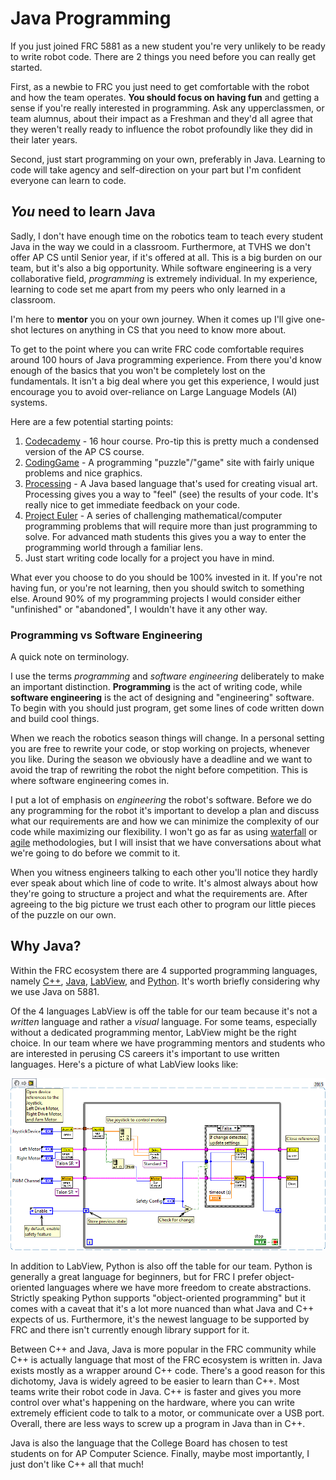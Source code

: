 # Java Programming

If you just joined FRC 5881 as a new student you're very unlikely to be ready to write robot code. There are 2 things you need before you can really get started.

First, as a newbie to FRC you just need to get comfortable with the robot and how the team operates. **You should focus on having fun** and getting a sense if you're really interested in programming. Ask any upperclassmen, or team alumnus, about their impact as a Freshman and they'd all agree that they weren't really ready to influence the robot profoundly like they did in their later years.

Second, just start programming on your own, preferably in Java. Learning to code will take agency and self-direction on your part but I'm confident everyone can learn to code.

## _You_ need to learn Java

Sadly, I don't have enough time on the robotics team to teach every student Java in the way we could in a classroom. Furthermore, at TVHS we don't offer AP CS until Senior year, if it's offered at all. This is a big burden on our team, but it's also a big opportunity. While software engineering is a very collaborative field, _programming_ is extremely individual. In my experience, learning to code set me apart from my peers who only learned in a classroom.

I'm here to **mentor** you on your own journey. When it comes up I'll give one-shot lectures on anything in CS that you need to know more about.

To get to the point where you can write FRC code comfortable requires around 100 hours of Java programming experience. From there you'd know enough of the basics that you won't be completely lost on the fundamentals. It isn't a big deal where you get this experience, I would just encourage you to avoid over-reliance on Large Language Models (AI) systems.

Here are a few potential starting points:

1. [Codecademy](https://www.codecademy.com/learn/learn-java) - 16 hour course. Pro-tip this is pretty much a condensed version of the AP CS course.
2. [CodingGame](https://www.codingame.com/start) - A programming "puzzle"/"game" site with fairly unique problems and nice graphics.
3. [Processing](https://processing.org/) - A Java based language that's used for creating visual art. Processing gives you a way to "feel" (see) the results of your code. It's really nice to get immediate feedback on your code.
4. [Project Euler](https://projecteuler.net/) - A series of challenging mathematical/computer programming problems that will require more than just programming to solve. For advanced math students this gives you a way to enter the programming world through a familiar lens.
5. Just start writing code locally for a project you have in mind.

What ever you choose to do you should be 100% invested in it. If you're not having fun, or you're not learning, then you should switch to something else. Around 90% of my programming projects I would consider either "unfinished" or "abandoned", I wouldn't have it any other way.

### Programming vs Software Engineering

A quick note on terminology.

I use the terms _programming_ and _software engineering_ deliberately to make an important distinction. **Programming** is the act of writing code, while **software engineering** is the act of designing and "engineering" software. To begin with you should just program, get some lines of code written down and build cool things.

When we reach the robotics season things will change. In a personal setting you are free to rewrite your code, or stop working on projects, whenever you like. During the season we obviously have a deadline and we want to avoid the trap of rewriting the robot the night before competition. This is where software engineering comes in.

I put a lot of emphasis on _engineering_ the robot's software. Before we do any programming for the robot it's important to develop a plan and discuss what our requirements are and how we can minimize the complexity of our code while maximizing our flexibility. I won't go as far as using [waterfall](https://en.wikipedia.org/wiki/Waterfall_model) or [agile](https://en.wikipedia.org/wiki/Agile_software_development) methodologies, but I will insist that we have conversations about what we're going to do before we commit to it.

When you witness engineers talking to each other you'll notice they hardly ever speak about which line of code to write. It's almost always about how they're going to structure a project and what the requirements are. After agreeing to the big picture we trust each other to program our little pieces of the puzzle on our own.

## Why Java?

Within the FRC ecosystem there are 4 supported programming languages, namely [C++](https://en.wikipedia.org/wiki/C%2B%2B), [Java](https://en.wikipedia.org/wiki/Java_%28programming_language%29), [LabView](https://en.wikipedia.org/wiki/LabVIEW), and [Python](https://en.wikipedia.org/wiki/Python_%28programming_language%29). It's worth briefly considering why we use Java on 5881.

Of the 4 languages LabView is off the table for our team because it's not a _written_ language and rather a _visual_ language. For some teams, especially without a dedicated programming mentor, LabView might be the right choice. In our team where we have programming mentors and students who are interested in perusing CS careers it's important to use written languages. Here's a picture of what LabView looks like:

![LabView Example](/static/img/labview.png)

In addition to LabView, Python is also off the table for our team. Python is generally a great language for beginners, but for FRC I prefer object-oriented languages where we have more freedom to create abstractions. Strictly speaking Python supports "object-oriented programming" but it comes with a caveat that it's a lot more nuanced than what Java and C++ expects of us. Furthermore, it's the newest language to be supported by FRC and there isn't currently enough library support for it.

Between C++ and Java, Java is more popular in the FRC community while C++ is actually language that most of the FRC ecosystem is written in. Java exists mostly as a wrapper around C++ code. There's a good reason for this dichotomy, Java is widely agreed to be easier to learn than C++. Most teams write their robot code in Java. C++ is faster and gives you more control over what's happening on the hardware, where you can write extremely efficient code to talk to a motor, or communicate over a USB port. Overall, there are less ways to screw up a program in Java than in C++.

Java is also the language that the College Board has chosen to test students on for AP Computer Science. Finally, maybe most importantly, I just don't like C++ all that much!
